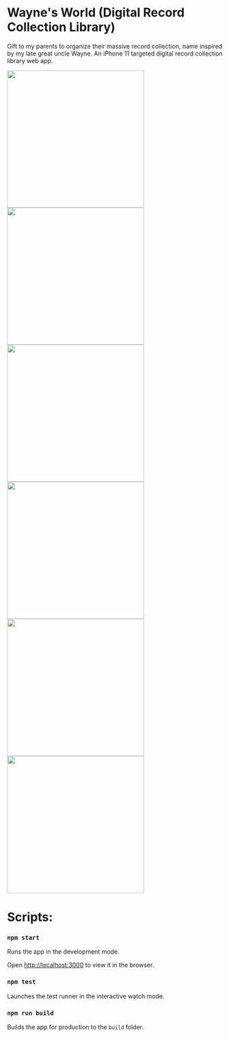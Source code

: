 # Wayne's World (Digital Record Collection Library)

Gift to my parents to organize their massive record collection, name inspired by my late great uncle Wayne. An iPhone 11 targeted digital record collection library web app.

<img src="https://i.imgur.com/DYU9bdr.jpeg" width="320px" align="left" />
<img src="https://i.imgur.com/0vxSSYf.png" width="320px" align="center" />

<img src="https://i.imgur.com/bhSLkKc.png" width="320px" align="left" />
<img src="https://i.imgur.com/HjDVIPM.png" width="320px" align="center" />

<img src="https://i.imgur.com/OFoyCqZ.png" width="320px" align="left" />
<img src="https://i.imgur.com/bvJJFiZ.png" width="320px" align="center" />

# Scripts:

### `npm start`

Runs the app in the development mode.

Open [http://localhost:3000](http://localhost:3000) to view it in the browser.

### `npm test`

Launches the test runner in the interactive watch mode.

### `npm run build`

Builds the app for production to the `build` folder.
